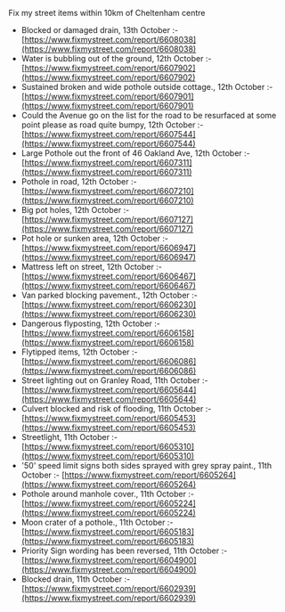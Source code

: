 Fix my street items within 10km of Cheltenham centre

<!-- fix_marker starts -->

- Blocked or damaged drain, 13th October :- [https://www.fixmystreet.com/report/6608038](https://www.fixmystreet.com/report/6608038)
- Water is bubbling out of the ground, 12th October :- [https://www.fixmystreet.com/report/6607902](https://www.fixmystreet.com/report/6607902)
- Sustained broken and wide pothole outside cottage., 12th October :- [https://www.fixmystreet.com/report/6607901](https://www.fixmystreet.com/report/6607901)
- Could the Avenue go on the list for the road to be resurfaced at some point please as road quite bumpy, 12th October :- [https://www.fixmystreet.com/report/6607544](https://www.fixmystreet.com/report/6607544)
- Large Pothole out the front of 46 Oakland Ave, 12th October :- [https://www.fixmystreet.com/report/6607311](https://www.fixmystreet.com/report/6607311)
- Pothole in road, 12th October :- [https://www.fixmystreet.com/report/6607210](https://www.fixmystreet.com/report/6607210)
- Big pot holes, 12th October :- [https://www.fixmystreet.com/report/6607127](https://www.fixmystreet.com/report/6607127)
- Pot hole or sunken area, 12th October :- [https://www.fixmystreet.com/report/6606947](https://www.fixmystreet.com/report/6606947)
- Mattress left on street, 12th October :- [https://www.fixmystreet.com/report/6606467](https://www.fixmystreet.com/report/6606467)
- Van parked blocking pavement., 12th October :- [https://www.fixmystreet.com/report/6606230](https://www.fixmystreet.com/report/6606230)
- Dangerous flyposting, 12th October :- [https://www.fixmystreet.com/report/6606158](https://www.fixmystreet.com/report/6606158)
- Flytipped items, 12th October :- [https://www.fixmystreet.com/report/6606086](https://www.fixmystreet.com/report/6606086)
- Street lighting out on Granley Road, 11th October :- [https://www.fixmystreet.com/report/6605644](https://www.fixmystreet.com/report/6605644)
- Culvert blocked and risk of flooding, 11th October :- [https://www.fixmystreet.com/report/6605453](https://www.fixmystreet.com/report/6605453)
- Streetlight, 11th October :- [https://www.fixmystreet.com/report/6605310](https://www.fixmystreet.com/report/6605310)
- '50' speed limit signs both sides sprayed with grey spray paint., 11th October :- [https://www.fixmystreet.com/report/6605264](https://www.fixmystreet.com/report/6605264)
- Pothole around manhole cover., 11th October :- [https://www.fixmystreet.com/report/6605224](https://www.fixmystreet.com/report/6605224)
- Moon crater of a pothole., 11th October :- [https://www.fixmystreet.com/report/6605183](https://www.fixmystreet.com/report/6605183)
- Priority Sign wording has been reversed, 11th October :- [https://www.fixmystreet.com/report/6604900](https://www.fixmystreet.com/report/6604900)
- Blocked drain, 11th October :- [https://www.fixmystreet.com/report/6602939](https://www.fixmystreet.com/report/6602939)

<!-- fix_marker ends -->